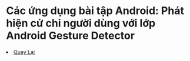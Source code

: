 <h1>Các ứng dụng bài tập Android: Phát hiện cử chỉ người dùng với lớp Android Gesture Detector</h1>


<li><a href="https://github.com/DuongNhatMinh/AndroidStudio">Quay Lại</a></li>
